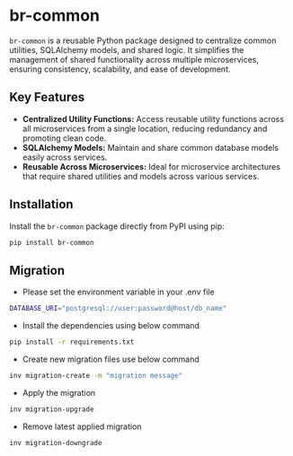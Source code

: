 # **br-common**

`br-common` is a reusable Python package designed to centralize common utilities, SQLAlchemy models, and shared logic. It simplifies the management of shared functionality across multiple microservices, ensuring consistency, scalability, and ease of development.

## **Key Features**

- **Centralized Utility Functions:** Access reusable utility functions across all microservices from a single location, reducing redundancy and promoting clean code.
- **SQLAlchemy Models:** Maintain and share common database models easily across services.
- **Reusable Across Microservices:** Ideal for microservice architectures that require shared utilities and models across various services.

## **Installation**

Install the `br-common` package directly from PyPI using pip:

```bash
pip install br-common
```

## Migration

- Please set the environment variable in your .env file
```bash
DATABASE_URI="postgresql://user:password@host/db_name"
```

- Install the dependencies using below command
```bash
pip install -r requirements.txt 
```

- Create new migration files use below command
```bash
inv migration-create -m "migration message"
```

- Apply the migration
```bash
inv migration-upgrade
```

- Remove latest applied migration
```bash
inv migration-downgrade
``` 
